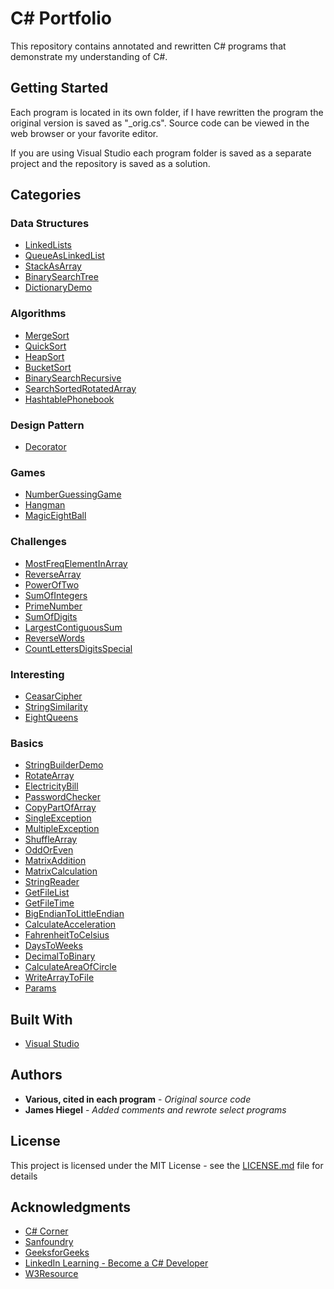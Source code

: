 # C# Portfolio

This repository contains annotated and rewritten C# programs that demonstrate my understanding of C#.

## Getting Started

Each program is located in its own folder, if I have rewritten the program the original version is saved as "\_orig.cs". Source code can be viewed in the web browser or your favorite editor.

If you are using Visual Studio each program folder is saved as a separate project and the repository is saved as a solution.

## Categories

### Data Structures

* [LinkedLists](https://github.com/JamesHiegel/CSharp_Portfolio/blob/master/LinkedLists) 
* [QueueAsLinkedList](https://github.com/JamesHiegel/CSharp_Portfolio/blob/master/QueueAsLinkedList)
* [StackAsArray](https://github.com/JamesHiegel/CSharp_Portfolio/blob/master/StackAsArray) 
* [BinarySearchTree](https://github.com/JamesHiegel/CSharp_Portfolio/blob/master/BinarySearchTree) 
* [DictionaryDemo](https://github.com/JamesHiegel/CSharp_Portfolio/blob/master/DictionaryDemo) 

### Algorithms

* [MergeSort](https://github.com/JamesHiegel/CSharp_Portfolio/tree/master/MergeSort) 
* [QuickSort](https://github.com/JamesHiegel/CSharp_Portfolio/tree/master/QuickSort) 
* [HeapSort](https://github.com/JamesHiegel/CSharp_Portfolio/tree/master/HeapSort) 
* [BucketSort](https://github.com/JamesHiegel/CSharp_Portfolio/tree/master/BucketSort) 
* [BinarySearchRecursive](https://github.com/JamesHiegel/CSharp_Portfolio/tree/master/BinarySearchRecursive) 
* [SearchSortedRotatedArray](https://github.com/JamesHiegel/CSharp_Portfolio/tree/master/SearchSortedRotatedArray) 
* [HashtablePhonebook]()

### Design Pattern

* [Decorator](https://github.com/JamesHiegel/CSharp_Portfolio/tree/master/Decorator)

### Games

* [NumberGuessingGame](https://github.com/JamesHiegel/CSharp_Portfolio/tree/master/NumberGuessingGame) 
* [Hangman](https://github.com/JamesHiegel/CSharp_Portfolio/blob/master/Hangman) 
* [MagicEightBall](https://github.com/JamesHiegel/CSharp_Portfolio/blob/master/MagicEightBall) 

### Challenges

* [MostFreqElementInArray](https://github.com/JamesHiegel/CSharp_Portfolio/blob/master/MostFreqElementInArray) 
* [ReverseArray](https://github.com/JamesHiegel/CSharp_Portfolio/blob/master/ReverseArray) 
* [PowerOfTwo](https://github.com/JamesHiegel/CSharp_Portfolio/blob/master/PowerOfTwo) 
* [SumOfIntegers](https://github.com/JamesHiegel/CSharp_Portfolio/blob/master/SumOfIntegers)
* [PrimeNumber](https://github.com/JamesHiegel/CSharp_Portfolio/blob/master/PrimeNumber)
* [SumOfDigits](https://github.com/JamesHiegel/CSharp_Portfolio/blob/master/StringReplaceMethod) 
* [LargestContiguousSum]()
* [ReverseWords]()
* [CountLettersDigitsSpecial](https://github.com/JamesHiegel/CSharp_Portfolio/blob/master/CountLettersDigitsSpecial)

### Interesting

* [CeasarCipher](https://github.com/JamesHiegel/CSharp_Portfolio/blob/master/CeasarCipher) 
* [StringSimilarity](https://github.com/JamesHiegel/CSharp_Portfolio/blob/master/StringSimilarity) 
* [EightQueens]()

### Basics

* [StringBuilderDemo](https://github.com/JamesHiegel/CSharp_Portfolio/blob/master/StringBuilderDemo) 
* [RotateArray](https://github.com/JamesHiegel/CSharp_Portfolio/blob/master/RotateArray)
* [ElectricityBill](https://github.com/JamesHiegel/CSharp_Portfolio/blob/master/ElectricityBill)
* [PasswordChecker](https://github.com/JamesHiegel/CSharp_Portfolio/blob/master/PasswordChecker)
* [CopyPartOfArray](https://github.com/JamesHiegel/CSharp_Portfolio/blob/master/CopyPartOfArray)
* [SingleException](https://github.com/JamesHiegel/CSharp_Portfolio/blob/master/SingleException)
* [MultipleException]()
* [ShuffleArray]()
* [OddOrEven](https://github.com/JamesHiegel/CSharp_Portfolio/blob/master/OddOrEven)
* [MatrixAddition]()
* [MatrixCalculation](https://github.com/JamesHiegel/CSharp_Portfolio/blob/master/MatrixCalculation)
* [StringReader]()
* [GetFileList]()
* [GetFileTime]()
* [BigEndianToLittleEndian]()
* [CalculateAcceleration](https://github.com/JamesHiegel/CSharp_Portfolio/blob/master/CalculateAcceleration)
* [FahrenheitToCelsius]()
* [DaysToWeeks](https://github.com/JamesHiegel/CSharp_Portfolio/blob/master/DaysToWeeks)
* [DecimalToBinary]()
* [CalculateAreaOfCircle](https://github.com/JamesHiegel/CSharp_Portfolio/blob/master/CalculateAreaOfCircle)
* [WriteArrayToFile]()
* [Params](https://github.com/JamesHiegel/CSharp_Portfolio/blob/master/Params)

## Built With

* [Visual Studio](https://visualstudio.microsoft.com/)

## Authors

* **Various, cited in each program** - *Original source code*
* **James Hiegel** - *Added comments and rewrote select programs*

## License

This project is licensed under the MIT License - see the [LICENSE.md](LICENSE.md) file for details

## Acknowledgments

* [C# Corner](https://www.c-sharpcorner.com/)
* [Sanfoundry](https://www.sanfoundry.com/)
* [GeeksforGeeks](https://www.geeksforgeeks.org/)
* [LinkedIn Learning - Become a C# Developer](https://www.linkedin.com/learning/paths/become-a-c-developer)
* [W3Resource](https://www.w3resource.com/csharp-exercises/)
